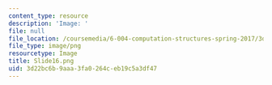 ```yaml
---
content_type: resource
description: 'Image: '
file: null
file_location: /coursemedia/6-004-computation-structures-spring-2017/3d22bc6b9aaa3fa0264ceb19c5a3df47_Slide16.png
file_type: image/png
resourcetype: Image
title: Slide16.png
uid: 3d22bc6b-9aaa-3fa0-264c-eb19c5a3df47
---
```


